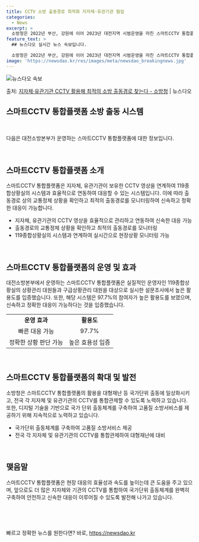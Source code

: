 ```yaml
---
title: CCTV 소방 출동경로 최적화 지자체·유관기관 협업
categories:
  - News
excerpt: >
  소방청은 2022년 부산, 강원에 이어 2023년 대전지역 시범운영을 마친 스마트CCTV 통합플랫폼 사업이 …
feature_text: >
  ## 뉴스다오 실시간 뉴스 속보입니다.

  소방청은 2022년 부산, 강원에 이어 2023년 대전지역 시범운영을 마친 스마트CCTV 통합플랫폼 사업이 …
image: 'https://newsdao.kr/res/images/meta/newsdao_breakingnews.jpg'
---
```


![뉴스다오 속보](https://newsdao.kr/res/images/meta/newsdao_breakingnews.jpg)

<p>출처: <a href="https://newsdao.kr/3095" rel="dofollow">지자체·유관기관 CCTV 활용해 최적의 소방 출동경로 찾는다 - 소방청</a> | 뉴스다오</p>

<h2 data-ke-size="size26">스마트CCTV 통합플랫폼 소방 출동 시스템</h2>
<p data-ke-size="size16">&nbsp;</p>
다음은 대전소방본부가 운영하는 스마트CCTV 통합플랫폼에 대한 정보입니다.
<p data-ke-size="size16">&nbsp;</p>

<h2 data-ke-size="size26">스마트CCTV 통합플랫폼 소개</h2>
<p data-ke-size="size16">스마트CCTV 통합플랫폼은 지자체, 유관기관이 보유한 CCTV 영상을 연계하여 119종합상황실의 시스템과 효율적으로 연동하여 대응할 수 있는 시스템입니다. 이에 따라 출동경로 상의 교통정체 상황을 확인하고 최적의 출동경로를 모니터링하여 신속하고 정확한 대응이 가능합니다.</p>
<ul>
  <li>지자체, 유관기관의 CCTV 영상을 효율적으로 관리하고 연동하여 신속한 대응 가능</li>
  <li>출동경로의 교통정체 상황을 확인하고 최적의 출동경로를 모니터링</li>
  <li>119종합상황실의 시스템과 연계하여 실시간으로 현장상황 모니터링 가능</li>
</ul>
<p data-ke-size="size16">&nbsp;</p>

<h2 data-ke-size="size26">스마트CCTV 통합플랫폼의 운영 및 효과</h2>
<p data-ke-size="size16">대전소방본부에서 운영하는 스마트CCTV 통합플랫폼은 실질적인 운영자인 119종합상황실의 상황관리 대원들과 구급상황관리 대원을 대상으로 실시한 설문조사에서 높은 활용도를 입증했습니다. 또한, 해당 시스템은 97.7%의 참여자가 높은 활용도를 보였으며, 신속하고 정확한 대응이 가능하다는 것을 입증했습니다.</p>
<table>
  <tr>
    <td style="text-align: center; height: 17px;"><b>운영 효과</b></td>
    <td style="text-align: center; height: 17px;"><b>활용도</b></td>
  </tr>
  <tr>
    <td style="text-align: center; height: 17px;">빠른 대응 가능</td>
    <td style="text-align: center; height: 17px;">97.7%</td>
  </tr>
  <tr>
    <td style="text-align: center; height: 17px;">정확한 상황 판단 가능</td>
    <td style="text-align: center; height: 17px;">높은 효용성 입증</td>
  </tr>
</table>
<p data-ke-size="size16">&nbsp;</p>

<h2 data-ke-size="size26">스마트CCTV 통합플랫폼의 확대 및 발전</h2>
<p data-ke-size="size16">소방청은 스마트CCTV 통합플랫폼의 활용을 대형재난 등 국가단위 출동에 일상화시키고, 전국 각 지자체 및 유관기관의 CCTV를 통합관제할 수 있도록 노력하고 있습니다. 또한, 디지털 기술을 기반으로 국가 단위 출동체계를 구축하여 고품질 소방서비스를 제공하기 위해 지속적으로 노력하고 있습니다.</p>
<ul>
  <li>국가단위 출동체계를 구축하여 고품질 소방서비스 제공</li>
  <li>전국 각 지자체 및 유관기관의 CCTV를 통합관제하여 대형재난에 대비</li>
</ul>
<p data-ke-size="size16">&nbsp;</p>

<h2 data-ke-size="size26">맺음말</h2>
<p data-ke-size="size16">스마트CCTV 통합플랫폼은 현장 대응의 효율성과 속도를 높이는데 큰 도움을 주고 있으며, 앞으로도 더 많은 지자체와 기관의 CCTV를 통합하여 국가단위 출동체계를 완벽히 구축하여 안전하고 신속한 대응이 이루어질 수 있도록 발전해 나가고 있습니다.</p>
<p data-ke-size="size16">&nbsp;</p>
<p data-ke-size="size16">&nbsp;</p> 

빠르고 정확한 뉴스를 원한다면? 바로, <a href="https://newsdao.kr" rel="dofollow">https://newsdao.kr</a>


    
